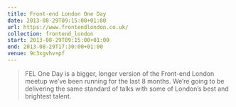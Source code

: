 ```yaml
---
title: Front-end London One Day
date: 2013-08-29T09:15:00+01:00
url: https://www.frontendlondon.co.uk/
collection: frontend_london
start: 2013-08-29T09:15:00+01:00
end: 2013-08-29T17:30:00+01:00
venue: 9c3xgvhv+pf
---
```

> FEL One Day is a bigger, longer version of the Front-end London meetup we’ve been running for the last 8 months. We’re going to be delivering the same standard of talks with some of London’s best and brightest talent.
